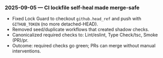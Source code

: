 ### 2025-09-05 — CI lockfile self-heal made merge-safe
- Fixed Lock Guard to checkout `github.head_ref` and push with `GITHUB_TOKEN` (no more detached-HEAD).
- Removed seed/duplicate workflows that created shadow checks.
- Canonicalized required checks to: Lint/eslint, Type Check/tsc, Smoke (PR)/pr.
- Outcome: required checks go green; PRs can merge without manual interventions.
